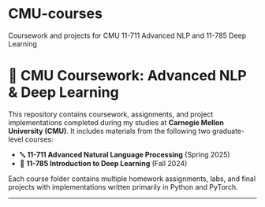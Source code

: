 # CMU-courses
Coursework and projects for CMU 11-711 Advanced NLP and 11-785 Deep Learning

# 📘 CMU Coursework: Advanced NLP & Deep Learning

This repository contains coursework, assignments, and project implementations completed during my studies at **Carnegie Mellon University (CMU)**. It includes materials from the following two graduate-level courses:

- 🔤 **11-711 Advanced Natural Language Processing** (Spring 2025)
- 🧠 **11-785 Introduction to Deep Learning** (Fall 2024)

Each course folder contains multiple homework assignments, labs, and final projects with implementations written primarily in Python and PyTorch.

---

